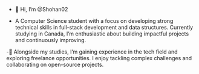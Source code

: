 - 👋 Hi, I’m @Shohan02

- A Computer Science student with a focus on developing strong technical skills in full-stack development and data structures. Currently studying in Canada, I’m enthusiastic about building impactful projects and continuously improving.

-💼 Alongside my studies, I’m gaining experience in the tech field and exploring freelance opportunities. I enjoy tackling complex challenges and collaborating on open-source projects.

<!---
Shohan02/Shohan02 is a ✨ special ✨ repository because its `README.md` (this file) appears on your GitHub profile.
You can click the Preview link to take a look at your changes.
--->
